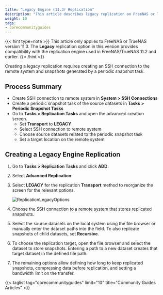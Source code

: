 ```yaml
---
title: "Legacy Engine (11.3) Replication"
description: "This article describes legacy replication on FreeNAS or TrueNAS 11.3"
weight: 10
tags:
- corecommunityguides
---
```


{{< hint type=note >}}
This article only applies to FreeNAS or TrueNAS version 11.3.
The **Legacy** replication option in this version provides compatibility with the replication engine used in FreeNAS/TrueNAS 11.2 and earlier.
{{< /hint >}}

Creating a legacy replication requires creating an SSH connection to the remote system and snapshots generated by a periodic snapshot task.

## Process Summary

* Create SSH connection to remote system in **System > SSH Connections**
* Create a periodic snapshot task of the source datasets in **Tasks > Periodic Snapshot Tasks**
* Go to **Tasks > Replication Tasks** and open the advanced creation screen.
  * Set **Transport** to **LEGACY**
  * Select SSH connection to remote system
  * Choose source datasets related to the periodic snapshot task
  * Set a target location on the remote system

## Creating a Legacy Engine Replication

1. Go to **Tasks > Replication Tasks** and click **ADD**.
2. Select **Advanced Replication**.
3. Select **LEGACY** for the replication **Transport** method to reorganize the screen for the relevant options.
   
   ![ReplicationLegacyOptions](/images/CORE/11.3/TasksReplicationLegacy.png "Legacy Replication Options")
   
4. Choose the SSH connection to a remote system that stores replicated snapshots.
5. Select the source datasets on the local system using the file browser or manually enter the dataset paths into the field.
   To also replicate snapshots of child datasets, set **Recursive**.
6. To choose the replication target, open the file browser and select the dataset to store snapshots.
   Entering a path to a new dataset creates that target dataset in the defined file path.
7. The remaining options allow defining how long to keep replicated snapshots, compressing data before replication, and setting a bandwidth limit on the transfer.

{{< taglist tag="corecommunityguides" limit="10" title="Community Guides Articles" >}}
